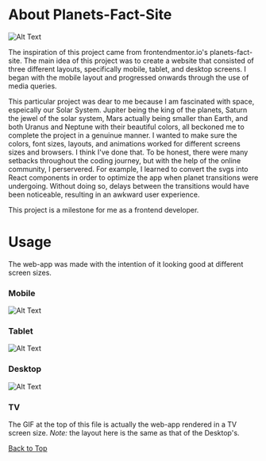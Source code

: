 # About Planets-Fact-Site

![Alt Text](https://media.giphy.com/media/1xr1hGdTmgKrzgD1eX/giphy.gif)

The inspiration of this project came from frontendmentor.io's planets-fact-site. The main idea of this project was to create a website that consisted of three different layouts, specifically mobile, tablet, and desktop screens. I began with the mobile layout and progressed onwards through the use of media queries.

This particular project was dear to me because I am fascinated with space, espeically our Solar System. Jupiter being the king of the planets, Saturn the jewel of the solar system, Mars actually being smaller than Earth, and both Uranus and Neptune with their beautiful colors, all beckoned me to complete the project in a genuinue manner. I wanted to make sure the colors, font sizes, layouts, and animations worked for different screens sizes and browsers. I think I've done that. To be honest, there were many setbacks throughout the coding journey, but with the help of the online community, I perservered. For example, I learned to convert the svgs into React components in order to optimize the app when planet transitions were undergoing. Without doing so, delays between the transitions would have been noticeable, resulting in an awkward user experience.

This project is a milestone for me as a frontend developer.

# Usage

The web-app was made with the intention of it looking good at different screen sizes.

### **Mobile**

![Alt Text](https://media.giphy.com/media/FFTAItmjG5uDPUR3LQ/giphy.gif)

### **Tablet**

![Alt Text](https://media.giphy.com/media/tx99HR0UjER97QX2e4/giphy.gif)

### **Desktop**

![Alt Text](https://media.giphy.com/media/wIdJ1jcDnU19JD3kCp/giphy.gif)

### **TV**

The GIF at the top of this file is actually the web-app rendered in a TV screen size. _Note:_ the layout here is the same as that of the Desktop's.

[Back to Top](#about-planets-fact-site)
